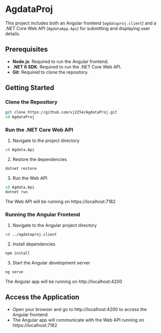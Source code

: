 # AgdataProj

This project includes both an Angular frontend (`agdataproj.client`) and a .NET Core Web API (`AgdataApp.Api`) for submitting and displaying user details.

## Prerequisites

- **Node.js**: Required to run the Angular frontend.
- **.NET 6 SDK**: Required to run the .NET Core Web API.
- **Git**: Required to clone the repository.

## Getting Started

### Clone the Repository

```bash
git clone https://github.com/vj2254/AgdataProj.git
cd AgdataProj
```

### Run the .NET Core Web API

1) Navigate to the project directory

```bash
cd Agdata.Api
```

2) Restore the dependencies

```bash
dotnet restore
```

3) Run the Web API

```bash
cd Agdata.Api
dotnet run
```

The Web API will be running on https://localhost:7182

### Running the Angular Frontend

1) Navigate to the Angular project directory

```bash
cd ../agdataproj.client
```

2) Install dependencies

```bash
npm install
```

3) Start the Angular development server

```bash
ng serve
```

The Angular app will be running on http://localhost:4200

## Access the Application

- Open your browser and go to http://localhost:4200 to access the Angular frontend
- The Angular app will communicate with the Web API running on https://localhost:7182